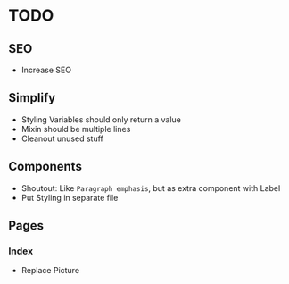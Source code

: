 # TODO

## SEO

- Increase SEO

## Simplify

- Styling Variables should only return a value
- Mixin should be multiple lines
- Cleanout unused stuff

## Components

- Shoutout: Like `Paragraph emphasis`, but as extra component with Label
- Put Styling in separate file

## Pages

### Index

- Replace Picture
